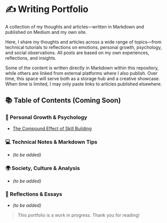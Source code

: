 # ✍️ Writing Portfolio

A collection of my thoughts and articles—written in Markdown and published on Medium and my own site.

Here, I share my thoughts and articles across a wide range of topics—from technical tutorials to reflections on emotions, personal growth, psychology, and social observations. All posts are based on my own experiences, reflections, and insights.

Some of the content is written directly in Markdown within this repository, while others are linked from external platforms where I also publish. Over time, this space will serve both as a storage hub and a creative showcase. When time is limited, I may only paste links to articles published elsewhere.

## 📚 Table of Contents (Coming Soon)

### 🌱 Personal Growth & Psychology
- [The Compound Effect of Skill Building](The-Compound-Effect-of-Skill-Building.md)

### 💻 Technical Notes & Markdown Tips
- *(to be added)*

### 🌍 Society, Culture & Analysis
- *(to be added)*

### 💬 Reflections & Essays
- *(to be added)*

> This portfolio is a work in progress. Thank you for reading!

